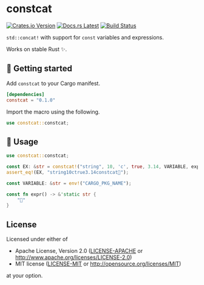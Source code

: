 # constcat

[![Crates.io Version](https://img.shields.io/crates/v/constcat.svg)](https://crates.io/crates/constcat)
[![Docs.rs Latest](https://img.shields.io/badge/docs.rs-latest-blue.svg)](https://docs.rs/constcat)
[![Build Status](https://img.shields.io/github/workflow/status/rossmacarthur/constcat/build/trunk)](https://github.com/rossmacarthur/constcat/actions?query=workflow%3Abuild)

`std::concat!` with support for `const` variables and expressions.

Works on stable Rust ✨.

## 🚀 Getting started

Add `constcat` to your Cargo manifest.

```toml
[dependencies]
constcat = "0.1.0"
```

Import the macro using the following.

```rust
use constcat::constcat;
```

## 🤸 Usage

```rust
use constcat::constcat;

const EX: &str = constcat!("string", 10, 'c', true, 3.14, VARIABLE, expr());
assert_eq!(EX, "string10ctrue3.14constcat🎉");

const VARIABLE: &str = env!("CARGO_PKG_NAME");

const fn expr() -> &'static str {
    "🎉"
}
```

## License

Licensed under either of

- Apache License, Version 2.0 ([LICENSE-APACHE](LICENSE-APACHE) or
  http://www.apache.org/licenses/LICENSE-2.0)
- MIT license ([LICENSE-MIT](LICENSE-MIT) or http://opensource.org/licenses/MIT)

at your option.
